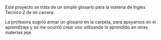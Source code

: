 Este proyecto se trata de un simple glosario para la materia de Ingles Técnico 2 de mi carrera.

La profesora sugirió armar un glosario en la carpeta, para apoyarnos en el aprendizaje y se me ocurrió crear uno utilizando lo aprendido en otras materias jeje.

